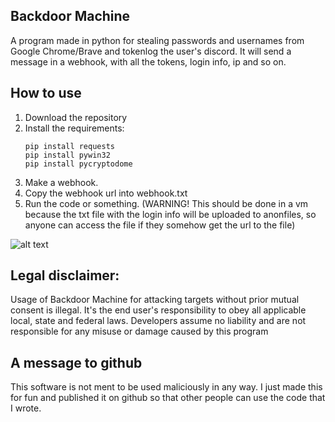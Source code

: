 ## Backdoor Machine

A program made in python for stealing passwords and usernames from Google Chrome/Brave and tokenlog the user's discord. It will send a message in a webhook, with all the tokens, login info, ip and so on.

## How to use
1. Download the repository
2. Install the requirements:
   ```
   pip install requests
   pip install pywin32
   pip install pycryptodome
   ```
3. Make a webhook.
4. Copy the webhook url into webhook.txt
5. Run the code or something. (WARNING! This should be done in a vm because the txt file with the login info will be uploaded to anonfiles, so anyone can access the file if they somehow get the url to the file)

![alt text](https://i.imgur.com/52lLRjT.png)

## Legal disclaimer:

Usage of Backdoor Machine for attacking targets without prior mutual consent is illegal. It's the end user's responsibility to obey all applicable local, state and federal laws. Developers assume no liability and are not responsible for any misuse or damage caused by this program

## A message to github
This software is not ment to be used maliciously in any way. I just made this for fun and published it on github so that other people can use the code that I wrote.
